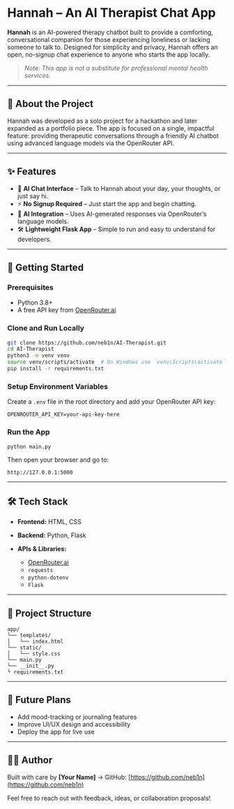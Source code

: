 # Hannah – An AI Therapist Chat App

**Hannah** is an AI-powered therapy chatbot built to provide a comforting, conversational companion for those experiencing loneliness or lacking someone to talk to. Designed for simplicity and privacy, Hannah offers an open, no-signup chat experience to anyone who starts the app locally.

> *Note: This app is not a substitute for professional mental health services.*

---

## 🧠 About the Project

Hannah was developed as a solo project for a hackathon and later expanded as a portfolio piece. The app is focused on a single, impactful feature: providing therapeutic conversations through a friendly AI chatbot using advanced language models via the OpenRouter API.

---

## ✨ Features

- 💬 **AI Chat Interface** – Talk to Hannah about your day, your thoughts, or just say hi.
- ⚡ **No Signup Required** – Just start the app and begin chatting.
- 🧩 **AI Integration** – Uses AI-generated responses via OpenRouter’s language models.
- 🛠️ **Lightweight Flask App** – Simple to run and easy to understand for developers.

---

## 🚀 Getting Started

### Prerequisites

- Python 3.8+
- A free API key from [OpenRouter.ai](https://openrouter.ai/)

### Clone and Run Locally

```bash
git clone https://github.com/neb1n/AI-Therapist.git
cd AI-Therapist
python3 -m venv venv
source venv/scripts/activate  # On Windows use `venv\Scripts\activate`
pip install -r requirements.txt
````

### Setup Environment Variables

Create a `.env` file in the root directory and add your OpenRouter API key:

```env
OPENROUTER_API_KEY=your-api-key-here
```

### Run the App

```bash
python main.py
```

Then open your browser and go to:

```
http://127.0.0.1:5000
```

---

## 🛠️ Tech Stack

* **Frontend:** HTML, CSS
* **Backend:** Python, Flask
* **APIs & Libraries:**

  * [OpenRouter.ai](https://openrouter.ai/)
  * `requests`
  * `python-dotenv`
  * `Flask`

---

## 📂 Project Structure

```
app/
└── templates/
│   └── index.html
└── static/
│   └── style.css
└── main.py
└── __init__.py
└ requirements.txt
```

---

## 📌 Future Plans

* Add mood-tracking or journaling features
* Improve UI/UX design and accessibility
* Deploy the app for live use

---

## 🙋‍♂️ Author

Built with care by **\[Your Name]**
→ GitHub: [https://github.com/neb1n](https://github.com/neb1n)

Feel free to reach out with feedback, ideas, or collaboration proposals!
